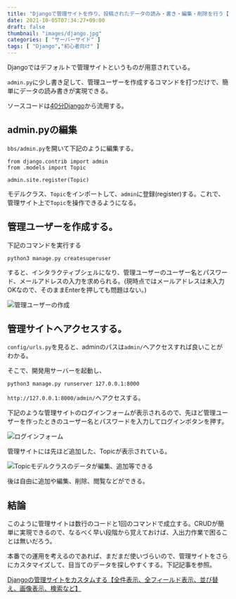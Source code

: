 ```yaml
---
title: "Djangoで管理サイトを作り、投稿されたデータの読み・書き・編集・削除を行う【admin.py】"
date: 2021-10-05T07:34:27+09:00
draft: false
thumbnail: "images/django.jpg"
categories: [ "サーバーサイド" ]
tags: [ "Django","初心者向け" ]
---
```


Djangoではデフォルトで管理サイトというものが用意されている。

`admin.py`に少し書き足して、管理ユーザーを作成するコマンドを打つだけで、簡単にデータの読み書きが実現できる。

ソースコードは[40分Django](/post/startup-django/)から流用する。

## admin.pyの編集

`bbs/admin.py`を開いて下記のように編集する。


    from django.contrib import admin
    from .models import Topic
    
    admin.site.register(Topic)

モデルクラス、`Topic`をインポートして、`admin`に登録(register)する。これで、管理サイト上で`Topic`を操作できるようになる。

## 管理ユーザーを作成する。

下記のコマンドを実行する

    python3 manage.py createsuperuser

すると、インタラクティブシェルになり、管理ユーザーのユーザー名とパスワード、メールアドレスの入力を求められる。(現時点ではメールアドレスは未入力OKなので、そのままEnterを押しても問題はない。)

<div class="img-center"><img src="/images/Screenshot from 2021-10-05 07-42-30.png" alt="管理ユーザーの作成"></div>

## 管理サイトへアクセスする。

`config/urls.py`を見ると、adminのパスは`admin/`へアクセスすれば良いことがわかる。

そこで、開発用サーバーを起動し、

    python3 manage.py runserver 127.0.0.1:8000

`http://127.0.0.1:8000/admin/`へアクセスする。

下記のような管理サイトのログインフォームが表示されるので、先ほど管理ユーザーを作ったときのユーザー名とパスワードを入力してログインボタンを押す。

<div class="img-center"><img src="/images/Screenshot from 2021-10-05 07-46-34.png" alt="ログインフォーム"></div>

管理サイトには先ほど追加した、Topicが表示されている。

<div class="img-center"><img src="/images/Screenshot from 2021-10-05 07-47-51.png" alt="Topicモデルクラスのデータが編集、追加等できる"></div>

後は自由に追加や編集、削除、閲覧などができる。

## 結論

このように管理サイトは数行のコードと1回のコマンドで成立する。CRUDが簡単に実現できるので、なるべく早い段階から覚えておけば、入出力作業で困ることは無いだろう。

本番での運用を考えるのであれば、まだまだ使いづらいので、管理サイトをさらにカスタマイズして、目当てのデータを探しやすくする。下記記事を参照。

[Djangoの管理サイトをカスタムする【全件表示、全フィールド表示、並び替え、画像表示、検索など】](/post/django-admin-custom/)

